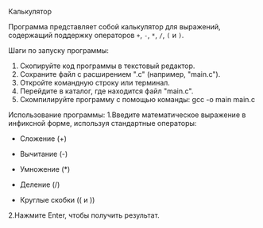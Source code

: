 Калькулятор

Программа представляет собой калькулятор для выражений, содержащий поддержку операторов `+`, `-`, `*`, `/`, `(` и `)`. 

Шаги по запуску программы:

1. Скопируйте код программы в текстовый редактор.
2. Сохраните файл с расширением ".c" (например, "main.c").
3. Откройте командную строку или терминал.
4. Перейдите в каталог, где находится файл "main.c".
5. Скомпилируйте программу с помощью команды:
   gcc -o main main.c

Использование программы:
1.Введите математическое выражение в инфиксной форме, используя стандартные операторы:

- Сложение (+)

- Вычитание (-)

- Умножение (*)

- Деление (/)

- Круглые скобки (( и ))

2.Нажмите Enter, чтобы получить результат.

